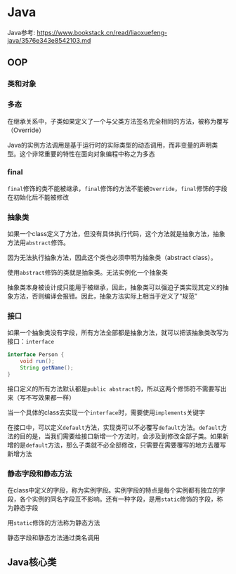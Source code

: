 # Java

Java参考: <https://www.bookstack.cn/read/liaoxuefeng-java/3576e343e8542103.md>

## OOP

### 类和对象

### 多态

在继承关系中，子类如果定义了一个与父类方法签名完全相同的方法，被称为覆写（Override）

Java的实例方法调用是基于运行时的实际类型的动态调用，而非变量的声明类型。这个非常重要的特性在面向对象编程中称之为多态

### final

`final`修饰的类不能被继承，`final`修饰的方法不能被`Override`，`final`修饰的字段在初始化后不能被修改

### 抽象类

如果一个class定义了方法，但没有具体执行代码，这个方法就是抽象方法，抽象方法用`abstract`修饰。

因为无法执行抽象方法，因此这个类也必须申明为抽象类（abstract class）。

使用`abstract`修饰的类就是抽象类。无法实例化一个抽象类

抽象类本身被设计成只能用于被继承，因此，抽象类可以强迫子类实现其定义的抽象方法，否则编译会报错。因此，抽象方法实际上相当于定义了“规范”

### 接口

如果一个抽象类没有字段，所有方法全部都是抽象方法，就可以把该抽象类改写为接口：`interface`

``` java
interface Person {
    void run();
    String getName();
}
```

接口定义的所有方法默认都是`public abstract`的，所以这两个修饰符不需要写出来（写不写效果都一样）

当一个具体的class去实现一个`interface`时，需要使用`implements`关键字

在接口中，可以定义`default`方法，实现类可以不必覆写`default`方法。`default`方法的目的是，当我们需要给接口新增一个方法时，会涉及到修改全部子类。如果新增的是`default`方法，那么子类就不必全部修改，只需要在需要覆写的地方去覆写新增方法

### 静态字段和静态方法

在class中定义的字段，称为实例字段。实例字段的特点是每个实例都有独立的字段，各个实例的同名字段互不影响。还有一种字段，是用`static`修饰的字段，称为静态字段

用`static`修饰的方法称为静态方法

静态字段和静态方法通过类名调用

## Java核心类
